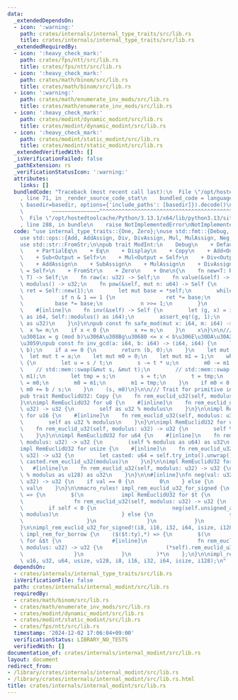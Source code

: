 ```yaml
---
data:
  _extendedDependsOn:
  - icon: ':warning:'
    path: crates/internals/internal_type_traits/src/lib.rs
    title: crates/internals/internal_type_traits/src/lib.rs
  _extendedRequiredBy:
  - icon: ':heavy_check_mark:'
    path: crates/fps/ntt/src/lib.rs
    title: crates/fps/ntt/src/lib.rs
  - icon: ':heavy_check_mark:'
    path: crates/math/binom/src/lib.rs
    title: crates/math/binom/src/lib.rs
  - icon: ':warning:'
    path: crates/math/enumerate_inv_mods/src/lib.rs
    title: crates/math/enumerate_inv_mods/src/lib.rs
  - icon: ':heavy_check_mark:'
    path: crates/modint/dynamic_modint/src/lib.rs
    title: crates/modint/dynamic_modint/src/lib.rs
  - icon: ':heavy_check_mark:'
    path: crates/modint/static_modint/src/lib.rs
    title: crates/modint/static_modint/src/lib.rs
  _extendedVerifiedWith: []
  _isVerificationFailed: false
  _pathExtension: rs
  _verificationStatusIcon: ':warning:'
  attributes:
    links: []
  bundledCode: "Traceback (most recent call last):\n  File \"/opt/hostedtoolcache/Python/3.13.1/x64/lib/python3.13/site-packages/onlinejudge_verify/documentation/build.py\"\
    , line 71, in _render_source_code_stat\n    bundled_code = language.bundle(stat.path,\
    \ basedir=basedir, options={'include_paths': [basedir]}).decode()\n          \
    \         ~~~~~~~~~~~~~~~^^^^^^^^^^^^^^^^^^^^^^^^^^^^^^^^^^^^^^^^^^^^^^^^^^^^^^^^^^^^^^^^^^\n\
    \  File \"/opt/hostedtoolcache/Python/3.13.1/x64/lib/python3.13/site-packages/onlinejudge_verify/languages/rust.py\"\
    , line 288, in bundle\n    raise NotImplementedError\nNotImplementedError\n"
  code: "use internal_type_traits::{One, Zero};\nuse std::fmt::{Debug, Display};\n\
    use std::ops::{Add, AddAssign, Div, DivAssign, Mul, MulAssign, Neg, Sub, SubAssign};\n\
    use std::str::FromStr;\n\npub trait ModInt:\n    Debug\n    + Default\n    + Clone\n\
    \    + PartialEq\n    + Eq\n    + Display\n    + Copy\n    + Add<Output = Self>\n\
    \    + Sub<Output = Self>\n    + Mul<Output = Self>\n    + Div<Output = Self>\n\
    \    + AddAssign\n    + SubAssign\n    + MulAssign\n    + DivAssign\n    + Neg<Output\
    \ = Self>\n    + FromStr\n    + Zero\n    + One\n{\n    fn new<T: RemEuclidU32>(x:\
    \ T) -> Self;\n    fn raw(x: u32) -> Self;\n    fn value(&self) -> u32;\n    fn\
    \ modulus() -> u32;\n    fn pow(&self, mut n: u64) -> Self {\n        let mut\
    \ ret = Self::new(1);\n        let mut base = *self;\n        while n > 0 {\n\
    \            if n & 1 == 1 {\n                ret *= base;\n            }\n  \
    \          base *= base;\n            n >>= 1;\n        }\n        ret\n    }\n\
    \    #[inline]\n    fn inv(&self) -> Self {\n        let (g, x) = inv_gcd(self.value()\
    \ as i64, Self::modulus() as i64);\n        assert_eq!(g, 1);\n        Self::raw(x\
    \ as u32)\n    }\n}\n\npub const fn safe_mod(mut x: i64, m: i64) -> i64 {\n  \
    \  x %= m;\n    if x < 0 {\n        x += m;\n    }\n    x\n}\n\n/// g = gcd(a,b)\u3068\
    \u3001ax = g (mod b)\u306A\u308Bg\u30680 <= x < b\u306E\u30DA\u30A2\u3092\u8FD4\
    \u3059\npub const fn inv_gcd(a: i64, b: i64) -> (i64, i64) {\n    let a = safe_mod(a,\
    \ b);\n    if a == 0 {\n        return (b, 0);\n    }\n    let mut s = b;\n  \
    \  let mut t = a;\n    let mut m0 = 0;\n    let mut m1 = 1;\n    while t != 0\
    \ {\n        let u = s / t;\n        s -= t * u;\n        m0 -= m1 * u;\n    \
    \    // std::mem::swap(&mut s, &mut t);\n        // std::mem::swap(&mut m0, &mut\
    \ m1);\n        let tmp = s;\n        s = t;\n        t = tmp;\n        let tmp\
    \ = m0;\n        m0 = m1;\n        m1 = tmp;\n    }\n    if m0 < 0 {\n       \
    \ m0 += b / s;\n    }\n    (s, m0)\n}\n\n/// Trait for primitive integer types.\n\
    pub trait RemEuclidU32: Copy {\n    fn rem_euclid_u32(self, modulus: u32) -> u32;\n\
    }\n\nimpl RemEuclidU32 for u8 {\n    #[inline]\n    fn rem_euclid_u32(self, modulus:\
    \ u32) -> u32 {\n        self as u32 % modulus\n    }\n}\n\nimpl RemEuclidU32\
    \ for u16 {\n    #[inline]\n    fn rem_euclid_u32(self, modulus: u32) -> u32 {\n\
    \        self as u32 % modulus\n    }\n}\n\nimpl RemEuclidU32 for u32 {\n    #[inline]\n\
    \    fn rem_euclid_u32(self, modulus: u32) -> u32 {\n        self % modulus\n\
    \    }\n}\n\nimpl RemEuclidU32 for u64 {\n    #[inline]\n    fn rem_euclid_u32(self,\
    \ modulus: u32) -> u32 {\n        (self % modulus as u64) as u32\n    }\n}\n\n\
    impl RemEuclidU32 for usize {\n    #[inline]\n    fn rem_euclid_u32(self, modulus:\
    \ u32) -> u32 {\n        let casted: u64 = self.try_into().unwrap();\n       \
    \ casted.rem_euclid_u32(modulus)\n    }\n}\n\nimpl RemEuclidU32 for u128 {\n \
    \   #[inline]\n    fn rem_euclid_u32(self, modulus: u32) -> u32 {\n        (self\
    \ % modulus as u128) as u32\n    }\n}\n\n#[inline]\nfn neg(val: u32, modulus:\
    \ u32) -> u32 {\n    if val == 0 {\n        0\n    } else {\n        modulus -\
    \ val\n    }\n}\n\nmacro_rules! impl_rem_euclid_u32_for_signed {\n    ($($t:ty),*)\
    \ => {\n        $(\n            impl RemEuclidU32 for $t {\n                #[inline]\n\
    \                fn rem_euclid_u32(self, modulus: u32) -> u32 {\n            \
    \        if self < 0 {\n                        neg(self.unsigned_abs().rem_euclid_u32(modulus),\
    \ modulus)\n                    } else {\n                        self.unsigned_abs().rem_euclid_u32(modulus)\n\
    \                    }\n                }\n            }\n        )*\n    };\n\
    }\n\nimpl_rem_euclid_u32_for_signed!(i8, i16, i32, i64, isize, i128);\n\nmacro_rules!\
    \ impl_rem_for_borrow {\n    ($($t:ty),*) => {\n        $(\n            impl RemEuclidU32\
    \ for &$t {\n                #[inline]\n                fn rem_euclid_u32(self,\
    \ modulus: u32) -> u32 {\n                    (*self).rem_euclid_u32(modulus)\n\
    \                }\n            }\n        )*\n    };\n}\n\nimpl_rem_for_borrow!(u8,\
    \ u16, u32, u64, usize, u128, i8, i16, i32, i64, isize, i128);\n"
  dependsOn:
  - crates/internals/internal_type_traits/src/lib.rs
  isVerificationFile: false
  path: crates/internals/internal_modint/src/lib.rs
  requiredBy:
  - crates/math/binom/src/lib.rs
  - crates/math/enumerate_inv_mods/src/lib.rs
  - crates/modint/dynamic_modint/src/lib.rs
  - crates/modint/static_modint/src/lib.rs
  - crates/fps/ntt/src/lib.rs
  timestamp: '2024-12-02 17:06:04+09:00'
  verificationStatus: LIBRARY_NO_TESTS
  verifiedWith: []
documentation_of: crates/internals/internal_modint/src/lib.rs
layout: document
redirect_from:
- /library/crates/internals/internal_modint/src/lib.rs
- /library/crates/internals/internal_modint/src/lib.rs.html
title: crates/internals/internal_modint/src/lib.rs
---
```

